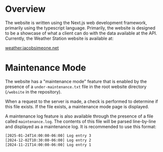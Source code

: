 # Overview

The website is written using the Next.js web development framework, primarily using the typescript language. Primarily, the website is designed to be a showcase of what a client can do with the data available at the API. Currently, the Weather Station website is available at:

[weather.jacobsimeone.net](https://weather.jacobsimeone.net)

# Maintenance Mode

The website has a "maintenance mode" feature that is enabled by the presence of a `under-maintenance.txt` file in the root website directory (`/website` in the repository). 

When a request to the server is made, a check is performed to determine if this file exists. If the file exists, a maintenance mode page is displayed. 

A maintenance log feature is also available through the presence of a file called `maintenance.log`. The contents of this file will be parsed line-by-line and displayed as a maintenance log. It is recommended to use this format:

```txt
[2025-01-24T14:00:00-06:00] Log entry 3
[2024-12-02T10:30:00-06:00] Log entry 2
[2024-11-21T14:00:00-06:00] Log entry 1
```